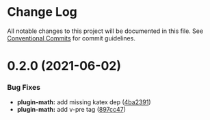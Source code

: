 # Change Log

All notable changes to this project will be documented in this file.
See [Conventional Commits](https://conventionalcommits.org) for commit guidelines.

# 0.2.0 (2021-06-02)


### Bug Fixes

* **plugin-math:** add missing katex dep ([4ba2391](https://github.com/nsznsznjsz/blog/commit/4ba23914be9d551fe9891959f9fd858d8512dd43))
* **plugin-math:** add v-pre tag ([897cc47](https://github.com/nsznsznjsz/blog/commit/897cc4780ab23b9115115817f3797f524bd6769d))
